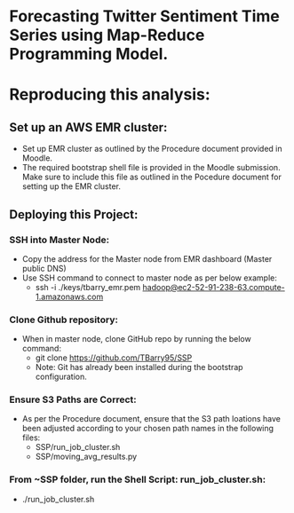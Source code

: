 # Forecasting Twitter Sentiment Time Series using Map-Reduce Programming Model.  

# Reproducing this analysis:

## Set up an AWS EMR cluster:
- Set up EMR cluster as outlined by the Procedure document provided in Moodle. 
- The required bootstrap shell file is provided in the Moodle submission. Make sure to include this file as outlined in the Pocedure document for setting up the EMR cluster. 

## Deploying this Project:

### SSH into Master Node:
- Copy the address for the Master node from EMR dashboard (Master public DNS)
- Use SSH command to connect to master node as per below example:
  - ssh -i ./keys/tbarry_emr.pem hadoop@ec2-52-91-238-63.compute-1.amazonaws.com

### Clone Github repository:
- When in master node, clone GitHub repo by running the below command:
  - git clone https://github.com/TBarry95/SSP 
  - Note: Git has already been installed during the bootstrap configuration. 

### Ensure S3 Paths are Correct:
- As per the Procedure document, ensure that the S3 path loations have been adjusted according to your chosen path names in the following files:
  - SSP/run_job_cluster.sh
  - SSP/moving_avg_results.py

### From ~SSP folder, run the Shell Script: run_job_cluster.sh:
- ./run_job_cluster.sh 


